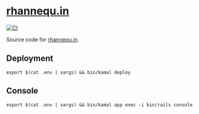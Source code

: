 # [rhannequ.in]

[![CI](https://github.com/rhannequin/rhannequ.in/workflows/CI/badge.svg)](https://github.com/rhannequin/rhannequ.in/actions?query=workflow%3ACI)

Source code for [rhannequ.in].

## Deployment

```
export $(cat .env | xargs) && bin/kamal deploy
```

## Console

```
export $(cat .env | xargs) && bin/kamal app exec -i bin/rails console
```

[rhannequ.in]: https://rhannequ.in
